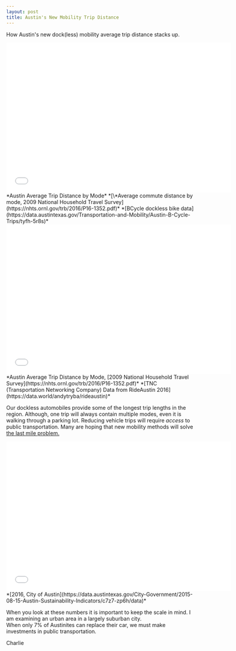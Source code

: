 ```yaml
---
layout: post
title: Austin's New Mobility Trip Distance
---
```

How Austin's new dock(less) mobility average trip distance stacks up.

<iframe width="600" height="400" frameborder="0" scrolling="no" src="//plot.ly/~charlie2343/18.embed"></iframe>
*Austin Average Trip Distance by Mode*  
*[\*Average commute distance by mode, 2009 National Household Travel Survey](https://nhts.ornl.gov/trb/2016/P16-1352.pdf)*  
*[BCycle dockless bike data](https://data.austintexas.gov/Transportation-and-Mobility/Austin-B-Cycle-Trips/tyfh-5r8s)*  



<iframe width="600" height="400" frameborder="0" scrolling="no" src="//plot.ly/~charlie2343/20.embed"></iframe>
*Austin Average Trip Distance by Mode, [2009 National Household Travel Survey](https://nhts.ornl.gov/trb/2016/P16-1352.pdf)*  
*[TNC (Transportation Networking Company) Data from RideAustin 2016](https://data.world/andytryba/rideaustin)*


Our dockless automobiles provide some of the longest trip lengths in the region. Although, one trip will always contain multiple modes, even it is walking through a parking lot. Reducing vehicle trips will require *access* to public transportation. Many are hoping that new mobility methods will solve [the last mile problem.](https://en.wikipedia.org/wiki/Last_mile_(transportation))


<iframe width="600" height="400" frameborder="0" scrolling="no" src="//plot.ly/~charlie2343/22.embed"></iframe>
*[2016, City of Austin](https://data.austintexas.gov/City-Government/2015-08-15-Austin-Sustainability-Indicators/c7z7-zp6h/data)*  

When you look at these numbers it is important to keep the scale in mind. I am examining an urban area in a largely suburban city.  
When only 7% of Austinites can replace their car, we must make investments in public transportation. 


Charlie